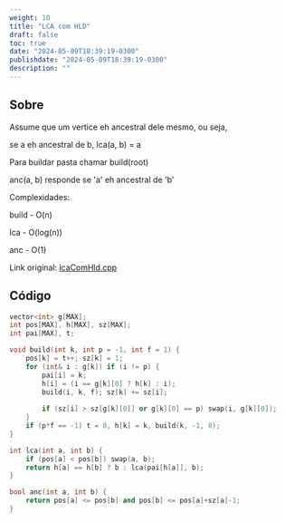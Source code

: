 ```yaml
---
weight: 10
title: "LCA com HLD"
draft: false
toc: true
date: "2024-05-09T18:39:19-0300"
publishdate: "2024-05-09T18:39:19-0300"
description: ""
---
```


## Sobre
 Assume que um vertice eh ancestral dele mesmo, ou seja,

 se a eh ancestral de b, lca(a, b) = a

 Para buildar pasta chamar build(root)

 anc(a, b) responde se 'a' eh ancestral de 'b'



 Complexidades:

 build - O(n)

 lca - O(log(n))

 anc - O(1)



Link original: [lcaComHld.cpp](https://github.com/brunomaletta/Biblioteca/tree/master/Codigo/Grafos/LCA-HLD/lcaComHld.cpp)

## Código
```cpp
vector<int> g[MAX];
int pos[MAX], h[MAX], sz[MAX];
int pai[MAX], t;

void build(int k, int p = -1, int f = 1) {
	pos[k] = t++; sz[k] = 1;
	for (int& i : g[k]) if (i != p) {
		pai[i] = k;
		h[i] = (i == g[k][0] ? h[k] : i);
		build(i, k, f); sz[k] += sz[i];
		
		if (sz[i] > sz[g[k][0]] or g[k][0] == p) swap(i, g[k][0]);
	}
	if (p*f == -1) t = 0, h[k] = k, build(k, -1, 0);
}

int lca(int a, int b) {
	if (pos[a] < pos[b]) swap(a, b);
	return h[a] == h[b] ? b : lca(pai[h[a]], b);
}

bool anc(int a, int b) {
	return pos[a] <= pos[b] and pos[b] <= pos[a]+sz[a]-1;
}

```
